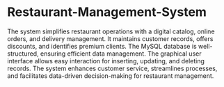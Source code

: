# Restaurant-Management-System
The system simplifies restaurant operations with a digital catalog, online orders, and delivery management. It maintains customer records, offers discounts, and identifies premium clients. The MySQL database is well-structured, ensuring efficient data management. The graphical user interface allows easy interaction for inserting, updating, and deleting records. The system enhances customer service, streamlines processes, and facilitates data-driven decision-making for restaurant management.
